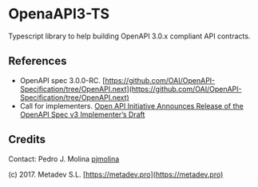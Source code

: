 # OpenaAPI3-TS

Typescript library to help building OpenAPI 3.0.x compliant API contracts.

## References

* OpenAPI spec 3.0.0-RC. [https://github.com/OAI/OpenAPI-Specification/tree/OpenAPI.next](https://github.com/OAI/OpenAPI-Specification/tree/OpenAPI.next)
* Call for implementers. [Open API Initiative Announces Release of the OpenAPI Spec v3 Implementer’s Draft](https://www.openapis.org/blog/2017/03/01/openapi-spec-3-implementers-draft-released)

## Credits
Contact: Pedro J. Molina [pjmolina](https://github.com/pjmolina)

(c) 2017. Metadev S.L. [https://metadev.pro](https://metadev.pro)